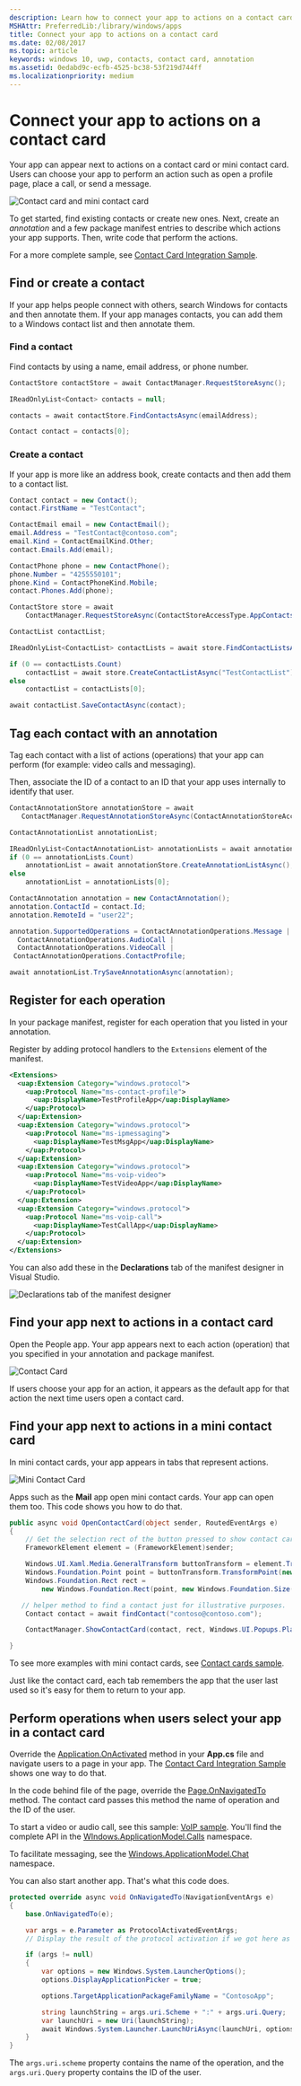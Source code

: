 ```yaml
---
description: Learn how to connect your app to actions on a contact card so that users can choose your app to open a profile page, place a call, or send a message.
MSHAttr: PreferredLib:/library/windows/apps
title: Connect your app to actions on a contact card
ms.date: 02/08/2017
ms.topic: article
keywords: windows 10, uwp, contacts, contact card, annotation
ms.assetid: 0edabd9c-ecfb-4525-bc38-53f219d744ff
ms.localizationpriority: medium
---
```

# Connect your app to actions on a contact card

Your app can appear next to actions on a contact card or mini contact card. Users can choose your app to perform an action such as open a profile page, place a call, or send a message.

![Contact card and mini contact card](images/all-contact-cards.png)

To get started, find existing contacts or create new ones. Next, create an *annotation* and a few package manifest entries to describe which actions your app supports. Then, write code that perform the actions.

For a more complete sample, see [Contact Card Integration Sample](https://github.com/Microsoft/Windows-universal-samples/tree/master/Samples/ContactCardIntegration).

## Find or create a contact

If your app helps people connect with others, search Windows for contacts and then annotate them. If your app manages contacts, you can add them to a Windows contact list and then annotate them.

### Find a contact

Find contacts by using a name, email address, or phone number.

```cs
ContactStore contactStore = await ContactManager.RequestStoreAsync();

IReadOnlyList<Contact> contacts = null;

contacts = await contactStore.FindContactsAsync(emailAddress);

Contact contact = contacts[0];
```

### Create a contact

If your app is more like an address book, create contacts and then add them to a contact list.

```cs
Contact contact = new Contact();
contact.FirstName = "TestContact";

ContactEmail email = new ContactEmail();
email.Address = "TestContact@contoso.com";
email.Kind = ContactEmailKind.Other;
contact.Emails.Add(email);

ContactPhone phone = new ContactPhone();
phone.Number = "4255550101";
phone.Kind = ContactPhoneKind.Mobile;
contact.Phones.Add(phone);

ContactStore store = await
    ContactManager.RequestStoreAsync(ContactStoreAccessType.AppContactsReadWrite);

ContactList contactList;

IReadOnlyList<ContactList> contactLists = await store.FindContactListsAsync();

if (0 == contactLists.Count)
    contactList = await store.CreateContactListAsync("TestContactList");
else
    contactList = contactLists[0];

await contactList.SaveContactAsync(contact);

```

## Tag each contact with an annotation

Tag each contact with a list of actions (operations) that your app can perform (for example: video calls and messaging).

Then, associate the ID of a contact to an ID that your app uses internally to identify that user.

```cs
ContactAnnotationStore annotationStore = await
   ContactManager.RequestAnnotationStoreAsync(ContactAnnotationStoreAccessType.AppAnnotationsReadWrite);

ContactAnnotationList annotationList;

IReadOnlyList<ContactAnnotationList> annotationLists = await annotationStore.FindAnnotationListsAsync();
if (0 == annotationLists.Count)
    annotationList = await annotationStore.CreateAnnotationListAsync();
else
    annotationList = annotationLists[0];

ContactAnnotation annotation = new ContactAnnotation();
annotation.ContactId = contact.Id;
annotation.RemoteId = "user22";

annotation.SupportedOperations = ContactAnnotationOperations.Message |
  ContactAnnotationOperations.AudioCall |
  ContactAnnotationOperations.VideoCall |
 ContactAnnotationOperations.ContactProfile;

await annotationList.TrySaveAnnotationAsync(annotation);
```

## Register for each operation

In your package manifest, register for each operation that you listed in your annotation.

Register by adding protocol handlers to the ``Extensions`` element of the manifest.

```xml
<Extensions>
  <uap:Extension Category="windows.protocol">
    <uap:Protocol Name="ms-contact-profile">
      <uap:DisplayName>TestProfileApp</uap:DisplayName>
    </uap:Protocol>
  </uap:Extension>
  <uap:Extension Category="windows.protocol">
    <uap:Protocol Name="ms-ipmessaging">
      <uap:DisplayName>TestMsgApp</uap:DisplayName>
    </uap:Protocol>
  </uap:Extension>
  <uap:Extension Category="windows.protocol">
    <uap:Protocol Name="ms-voip-video">
      <uap:DisplayName>TestVideoApp</uap:DisplayName>
    </uap:Protocol>
  </uap:Extension>
  <uap:Extension Category="windows.protocol">
    <uap:Protocol Name="ms-voip-call">
      <uap:DisplayName>TestCallApp</uap:DisplayName>
    </uap:Protocol>
  </uap:Extension>
</Extensions>
```
You can also add these in the **Declarations** tab of the manifest designer in Visual Studio.

![Declarations tab of the manifest designer](images/manifest-designer-protocols.png)

## Find your app next to actions in a contact card

Open the People app. Your app appears next to each action (operation) that you specified in your annotation and package manifest.

![Contact Card](images/a-contact-card.png)

If users choose your app for an action, it appears as the default app for that action the next time users open a contact card.

## Find your app next to actions in a mini contact card

In mini contact cards, your app appears in tabs that represent actions.

![Mini Contact Card](images/mini-contact-card.png)

Apps such as the **Mail** app open mini contact cards. Your app can open them too. This code shows you how to do that.

```cs
public async void OpenContactCard(object sender, RoutedEventArgs e)
{
    // Get the selection rect of the button pressed to show contact card.
    FrameworkElement element = (FrameworkElement)sender;

    Windows.UI.Xaml.Media.GeneralTransform buttonTransform = element.TransformToVisual(null);
    Windows.Foundation.Point point = buttonTransform.TransformPoint(new Windows.Foundation.Point());
    Windows.Foundation.Rect rect =
        new Windows.Foundation.Rect(point, new Windows.Foundation.Size(element.ActualWidth, element.ActualHeight));

   // helper method to find a contact just for illustrative purposes.
    Contact contact = await findContact("contoso@contoso.com");

    ContactManager.ShowContactCard(contact, rect, Windows.UI.Popups.Placement.Default);

}
```

To see more examples with mini contact cards, see [Contact cards sample](https://github.com/Microsoft/Windows-universal-samples/tree/master/Samples/ContactCards).

Just like the contact card, each tab remembers the app that the user last used so it's easy for them to return to your app.

## Perform operations when users select your app in a contact card

Override the [Application.OnActivated](https://docs.microsoft.com/uwp/api/windows.ui.xaml.application.onactivated) method  in your **App.cs** file and navigate users to a page in your app. The [Contact Card Integration Sample](https://github.com/Microsoft/Windows-universal-samples/tree/master/Samples/ContactCardIntegration) shows one way to do that.

In the code behind file of the page, override the [Page.OnNavigatedTo](https://docs.microsoft.com/uwp/api/windows.ui.xaml.controls.page.onnavigatedto) method. The contact card passes this method the name of operation and the ID of the user.

To start a video or audio call, see this sample: [VoIP sample](https://github.com/Microsoft/Windows-universal-samples/tree/master/Samples/VoIP). You'll find the complete API in the [WIndows.ApplicationModel.Calls](https://docs.microsoft.com/uwp/api/windows.applicationmodel.calls) namespace.

To facilitate messaging, see the [Windows.ApplicationModel.Chat](https://docs.microsoft.com/uwp/api/windows.applicationmodel.chat) namespace.

You can also start another app. That's what this code does.

```cs
protected override async void OnNavigatedTo(NavigationEventArgs e)
{
    base.OnNavigatedTo(e);

    var args = e.Parameter as ProtocolActivatedEventArgs;
    // Display the result of the protocol activation if we got here as a result of being activated for a protocol.

    if (args != null)
    {
        var options = new Windows.System.LauncherOptions();
        options.DisplayApplicationPicker = true;

        options.TargetApplicationPackageFamilyName = "ContosoApp";

        string launchString = args.uri.Scheme + ":" + args.uri.Query;
        var launchUri = new Uri(launchString);
        await Windows.System.Launcher.LaunchUriAsync(launchUri, options);
    }
}
```

The ```args.uri.scheme``` property contains the name of the operation, and the ```args.uri.Query``` property contains the ID of the user.
